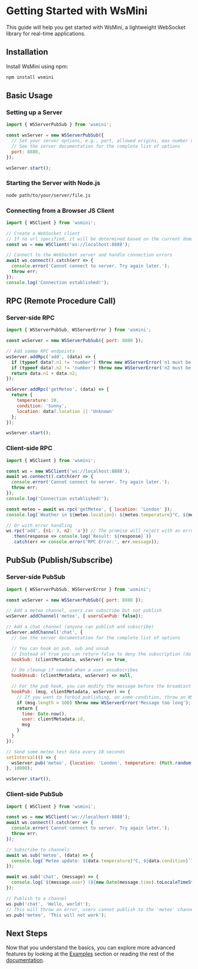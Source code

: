 # Getting Started with WsMini

This guide will help you get started with WsMini, a lightweight WebSocket library for real-time applications.

## Installation

Install WsMini using npm:

```bash
npm install wsmini
```

## Basic Usage

### Setting up a Server

```javascript
import { WSServerPubSub } from 'wsmini';

const wsServer = new WSServerPubSub({
  // Set your server options, e.g., port, allowed origins, max number of clients, ...
  // See the server documentation for the complete list of options
  port: 8888,
});

wsServer.start();
```
### Starting the Server with Node.js

```bash
node path/to/your/server/file.js
```

### Connecting from a Browser JS Client

```javascript
import { WSClient } from 'wsmini';

// Create a WebSocket client
// If no url specified, it will be determined based on the current domain and scheme
const ws = new WSClient('ws://localhost:8888');

// Connect to the WebSocket server and handle connection errors
await ws.connect().catch(err => {
  console.error('Cannot connect to server. Try again later.');
  throw err;
});
console.log('Connection established!');
```

## RPC (Remote Procedure Call)

### Server-side RPC

```javascript
import { WSServerPubSub, WSServerError } from 'wsmini';

const wsServer = new WSServerPubSub({ port: 8888 });

// Add somme RPC endpoints
wsServer.addRpc('add', (data) => {
  if (typeof data?.n1 != 'number') throw new WSServerError('n1 must be a number');
  if (typeof data?.n2 != 'number') throw new WSServerError('n2 must be a number');
  return data.n1 + data.n2;
});

wsServer.addRpc('getMeteo', (data) => {
  return {
    temperature: 20,
    condition: 'Sunny',
    location: data?.location || 'Unknown'
  };
});

wsServer.start();
```

### Client-side RPC

```javascript
import { WSClient } from 'wsmini';

const ws = new WSClient('ws://localhost:8888');
await ws.connect().catch(err => {
  console.error('Cannot connect to server. Try again later.');
  throw err;
});
console.log('Connection established!');

const meteo = await ws.rpc('getMeteo', { location: 'London' });
console.log(`Weather in ${meteo.location}: ${meteo.temperature}°C, ${meteo.condition}`);

// Or with error handling
ws.rpc('add', {n1: 3, n2: 'a'}) // The promise will reject with an error because n2 is not a number
  .then(response => console.log(`Result: ${response}`))
  .catch(err => console.error('RPC Error:', err.message));
```

## PubSub (Publish/Subscribe)

### Server-side PubSub

```javascript
import { WSServerPubSub, WSServerError } from 'wsmini';

const wsServer = new WSServerPubSub({ port: 8888 });

// Add a meteo channel, users can subscribe but not publish
wsServer.addChannel('meteo', { usersCanPub: false});

// Add a chat channel (anyone can publish and subscribe)
wsServer.addChannel('chat', {
  // See the server documentation for the complete list of options

  // You can hook on pub, sub and unsub
  // Instead of true you can return false to deny the subscription (do it on some condition)
  hookSub: (clientMetadata, wsServer) => true,

  // Do cleanup if needed when a user unsubscribes
  hookUnsub: (clientMetadata, wsServer) => null,

  // For the pub hook, you can modify the message before the broadcast to all subscribers  (e.g. add a timestamp, user info, msg moderation, etc.)
  hookPub: (msg, clientMetadata, wsServer) => {
    // If you want to forbid publishing, on some condition, throw an WSServerError
    if (msg.length > 100) throw new WSServerError('Message too long');
    return {
      time: Date.now(),
      user: clientMetadata.id,
      msg
    }
  }
});

// Send some meteo test data every 10 seconds
setInterval(() => {
  wsServer.pub('meteo', {location: 'London', temperature: (Math.random() * 30).toFixed(1), condition: 'Sunny'});
}, 10000);

wsServer.start();
```

### Client-side PubSub

```javascript
import { WSClient } from 'wsmini';

const ws = new WSClient('ws://localhost:8888');
await ws.connect().catch(err => {
  console.error('Cannot connect to server. Try again later.');
  throw err;
});

// Subscribe to channels
await ws.sub('meteo', (data) => {
  console.log(`Meteo update: ${data.temperature}°C, ${data.condition}`);
});

await ws.sub('chat', (message) => {
  console.log(`${message.user} (${new Date(message.time).toLocaleTimeString()}): ${message.msg}`);
});

// Publish to a channel
ws.pub('chat', 'Hello, world!');
// This will throw an error, users cannot publish to the 'meteo' channel
ws.pub('meteo', 'This will not work');
```

## Next Steps

Now that you understand the basics, you can explore more advanced features by looking at the [Examples](../examples/index.md) section or reading the rest of the [documentation](../index.md).
